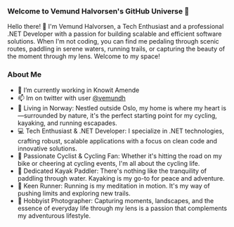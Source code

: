 
### Welcome to Vemund Halvorsen's GitHub Universe 🌟

Hello there! 👋 I'm Vemund Halvorsen, a Tech Enthusiast and a professional .NET Developer with a passion for building scalable and efficient software solutions. When I'm not coding, you can find me pedaling through scenic routes, paddling in serene waters, running trails, or capturing the beauty of the moment through my lens. Welcome to my space!

### About Me
- 🔭 I’m currently working in Knowit Amende
- 📫 Im on twitter with user [@vemundh](https://twitter.com/vemundh)
- 🏡 Living in Norway: Nestled outside Oslo, my home is where my heart is—surrounded by nature, it's the perfect starting point for my cycling, kayaking, and running escapades.
- 💻 Tech Enthusiast & .NET Developer: I specialize in .NET technologies, crafting robust, scalable applications with a focus on clean code and innovative solutions.
- 🚴 Passionate Cyclist & Cycling Fan: Whether it's hitting the road on my bike or cheering at cycling events, I'm all about the cycling life.
- 🛶 Dedicated Kayak Paddler: There's nothing like the tranquility of paddling through water. Kayaking is my go-to for peace and adventure.
- 🏃 Keen Runner: Running is my meditation in motion. It's my way of pushing limits and exploring new trails.
- 📸 Hobbyist Photographer: Capturing moments, landscapes, and the essence of everyday life through my lens is a passion that complements my adventurous lifestyle.

